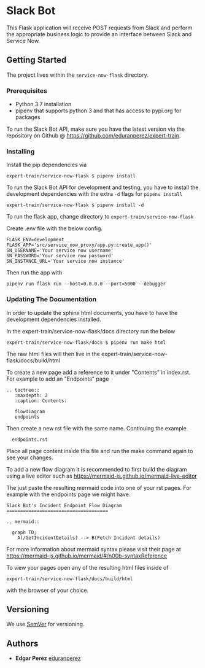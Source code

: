 # Slack Bot

This Flask application will receive POST requests from Slack and perform the appropriate business logic to provide an interface between Slack and Service Now.

## Getting Started

The project lives within the `service-now-flask` directory.

### Prerequisites

* Python 3.7 installation
* pipenv that supports python 3 and that has access to pypi.org for packages

To run the Slack Bot API, make sure you have the latest version via the repository on Github @ https://github.com/eduranperez/expert-train.

### Installing

Install the pip dependencies via 

```
expert-train/service-now-flask $ pipenv install 
```

To run the Slack Bot API for development and testing, you have to install the development dependencies with the extra `-d` flags for `pipenv install`

```
expert-train/service-now-flask $ pipenv install -d
```

To run the flask app, change directory to `expert-train/service-now-flask`

Create .env file with the below config.

```
FLASK_ENV=development
FLASK_APP='src/service_now_proxy/app.py:create_app()'
SN_USERNAME='Your service now username'
SN_PASSWORD='Your service now password'
SN_INSTANCE_URL='Your service now instance'
```
Then run the app with 

```
pipenv run flask run --host=0.0.0.0 --port=5000 --debugger
```

### Updating The Documentation

In order to update the sphinx html documents, you have to have the development dependencies installed.

In the expert-train/service-now-flask/docs directory run the below

```
expert-train/service-now-flask/docs $ pipenv run make html
```

The raw html files will then live in the expert-train/service-now-flask/docs/build/html

To create a new page add a reference to it under "Contents" in index.rst.  For example to add an "Endpoints" page 

```
.. toctree::
   :maxdepth: 2
   :caption: Contents:

   flowdiagram
   endpoints
```

Then create a new rst file with the same name.  Continuing the example.

```
  endpoints.rst
```

Place all page content inside this file and run the make command again to see your changes.  

To add a new flow diagram it is recommended to first build the diagram using a live editor such as https://mermaid-js.github.io/mermaid-live-editor

The just paste the resulting mermaid code into one of your rst pages.  For example with the endpoints page we might have.

```
Slack Bot's Incident Endpoint Flow Diagram
=====================================

.. mermaid::

  graph TD;
    A(/GetIncidentDetails) --> B(Fetch Incident details)
```
For more information about mermaid syntax please visit their page at https://mermaid-js.github.io/mermaid/#/n00b-syntaxReference

To view your pages open any of the resulting html files inside of
```
expert-train/service-now-flask/docs/build/html
```
with the browser of your choice.

## Versioning

We use [SemVer](http://semver.org/) for versioning.

## Authors

* **Edgar Perez** [eduranperez](https://github.com/eduranperez/)
